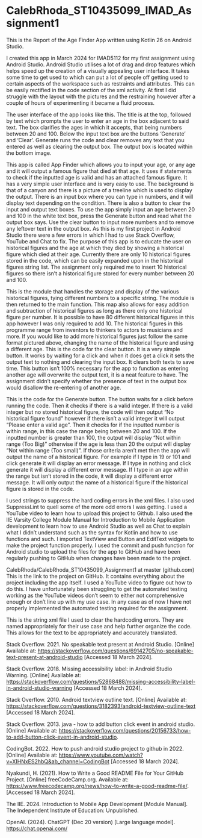 # CalebRhoda_ST10435099_IMAD_Assignment1

This is the Report of the Age Finder App written using Kotlin 26 on Android Studio.

I created this app in March 2024 for IMAD5112 for my first assignment using Android Studio. Android Studio utilises a lot of drag and drop features which helps speed up the creation of a visually appealing user interface. It takes some time to get used to which can put a lot of people off getting used to certain aspects of the workspace such as restraints and attributes. This can be easily rectified in the code section of the xml activity. At first I did struggle with the layout with the pictures and the restraining however after a couple of hours of experimenting it became a fluid process.
  
The user interface of the app looks like this. The title is at the top, followed by text which prompts the user to enter an age in the box adjacent to said text. The box clarifies the ages in which it accepts, that being numbers between 20 and 100. Below the input text box are the buttons ‘Generate’ and ‘Clear’. Generate runs the code and clear removes any text that you entered as well as clearing the output box. The output box is located within the bottom image.

This app is called App Finder which allows you to input your age, or any age and it will output a famous figure that died at that age. It uses if statements to check if the inputted age is valid and has an attached famous figure. It has a very simple user interface and is very easy to use. The background is that of a canyon and there is a picture of a treeline which is used to display the output. There is an input box where you can type in numbers, and it will display text depending on the condition. There is also a button to clear the input and output text boxes. To use the app simply input an age between 20 and 100 in the white text box, press the Generate button and read what the output box says. Use the clear button to input more numbers and to remove any leftover text in the output box.
As this is my first project in Android Studio there were a few errors in which I had to use Stack Overflow, YouTube and Chat to fix. The purpose of this app is to educate the user on historical figures and the age at which they died by showing a historical figure which died at their age. Currently there are only 10 historical figures stored in the code, which can be easily expanded upon in the historical figures string list. The assignment only required me to insert 10 historical figures so there isn’t a historical figure stored for every number between 20 and 100. 
 
This is the module that handles the storage and display of the various historical figures, tying different numbers to a specific string. The module is then returned to the main function. This map also allows for easy addition and subtraction of historical figures as long as there only one historical figure per number. It is possible to have 80 different historical figures in this app however I was only required to add 10. The historical figures in this programme range from inventors to thinkers to actors to musicians and more. If you would like to add more historical figures just follow the same format pictured above, changing the name of the historical figure and using a different age. 
This is the code for the clear button. It is a very simple button. It works by waiting for a click and when it does get a click it sets the output text to nothing and clearing the input box. It clears both texts to save time. This button isn’t 100% necessary for the app to function as entering another age will overwrite the output text, it is a neat feature to have. The assignment didn’t specify whether the presence of text in the output box would disallow the re-entering of another age.
 
This is the code for the Generate button. The button waits for a click before running the code. Then it checks if there is a valid integer. If there is a valid integer but no stored historical figure, the code will then output “No historical figure found” however if there isn’t a valid integer it will output “Please enter a valid age”. Then it checks for if the inputted number is within range, in this case the range being between 20 and 100. If the inputted number is greater than 100, the output will display “Not within range (Too Big)” otherwise if the age is less than 20 the output will display “Not within range (Too small)”. If those criteria aren’t met then the app will output the name of a historical figure. For example if I type in 19 or 101 and click generate it will display an error message. If I type in nothing and click generate it will display a different error message. If I type in an age within the range but isn’t stored in the code, it will display a different error message. It will only output the name of a historical figure if the historical figure is stored in the code.

I used strings to suppress the hard coding errors in the xml files. I also used SuppressLint to quell some of the more odd errors I was getting. I used a YouTube video to learn how to upload this project to Github. I also used the IIE Varsity College Module Manual for Introduction to Mobile Application development to learn how to use Android Studio as well as Chat to explain what I didn’t understand such as the syntax for Kotlin and how to use functions and such. I imported TextView and Button and EditText widgets to make the project function properly. I used the commit and push function for Android studio to upload the files for the app to GitHub and have been regularly pushing to GitHub when changes have been made to the project.

CalebRhoda/CalebRhoda_ST10435099_Assignment1 at master (github.com)
This is the link to the project on GitHub. It contains everything about the project including the app itself. I used a YouTube video to figure out how to do this. I have unfortunately been struggling to get the automated testing working as the YouTube videos don’t seem to either not comprehensive enough or don’t line up with my use case. In any case as of now I have not properly implemented the automated testing required for the assignment.
 
This is the string xml file I used to clear the hardcoding errors. They are named appropriately for their use case and help further organize the code. This allows for the text to be appropriately and accurately translated.

Stack Overflow. 2021. No speakable text present at Android Studio. [Online] Available at: https://stackoverflow.com/questions/69142705/no-speakable-text-present-at-android-studio [Accessed 18 March 2024].

Stack Overflow. 2018. Missing accessibility label: in Android Studio Warning. [Online] Available at: https://stackoverflow.com/questions/52868488/missing-accessibility-label-in-android-studio-warning [Accessed 18 March 2024].

Stack Overflow. 2010. Android textview outline text. [Online] Available at: https://stackoverflow.com/questions/3182393/android-textview-outline-text 
[Accessed 18 March 2024].

Stack Overflow. 2013. java - how to add button click event in android studio. [Online] Available at: https://stackoverflow.com/questions/20156733/how-to-add-button-click-event-in-android-studio.

CodingBot. 2022. How to push android studio project to github in 2022. [Online] Available at: https://www.youtube.com/watch?v=XIHNxES2hbQ&ab_channel=CodingBot [Accessed 18 March 2024].

Nyakundi, H. (2021). How to Write a Good README File for Your GitHub Project. [Online] freeCodeCamp.org. Available at: https://www.freecodecamp.org/news/how-to-write-a-good-readme-file/. [Accessed 18 March 2024].

The IIE. 2024. Introduction to Mobile App Development [Module Manual]. The Independent Institute of Education: Unpublished.

OpenAI. (2024). ChatGPT (Dec 20 version) [Large language model]. https://chat.openai.com/
